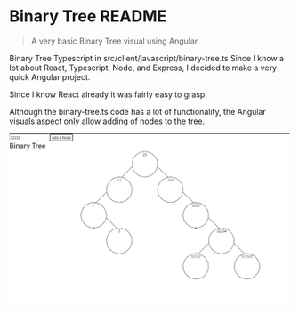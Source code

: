 # Binary Tree README
> A very basic Binary Tree visual using Angular

Binary Tree Typescript in src/client/javascript/binary-tree.ts
Since I know a lot about React, Typescript, Node, and Express, I decided to make a very quick Angular project.

Since I know React already it was fairly easy to grasp.

Although the binary-tree.ts code has a lot of functionality, the Angular visuals aspect only allow adding of nodes to the tree.

<p align="center">
  <img src="./img/example.png" alt="Binary Tree Example" width="738">
</p>